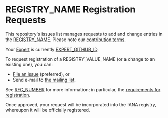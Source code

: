 # REGISTRY_NAME Registration Requests

This repository's issues list manages requests to add and change entries in the [REGISTRY_NAME](REGISTRY_LINK). Please note our [contribution terms](.github/CONTRIBUTING.md).

Your [Expert](https://tools.ietf.org/html/rfc8126#section-4.6) is currently [EXPERT_GITHUB_ID](EXPERT_GITHUB_LINK).

To request registration of a REGISTRY_VALUE_NAME (or a change to an existing one), you can:

* [File an issue](https://github.com/protocol-registries/REPO_NAME/issues/new/choose) (preferred), or
* Send e-mail to [the mailing list](MAILING_LIST_LINK).

See [RFC_NUMBER](RFC_LINK) for more information; in particular, the [requirements for registration](RFC_REQUIREMENTS_LINK).

Once approved, your request will be incorporated into the IANA registry, whereupon it will be officially registered.
